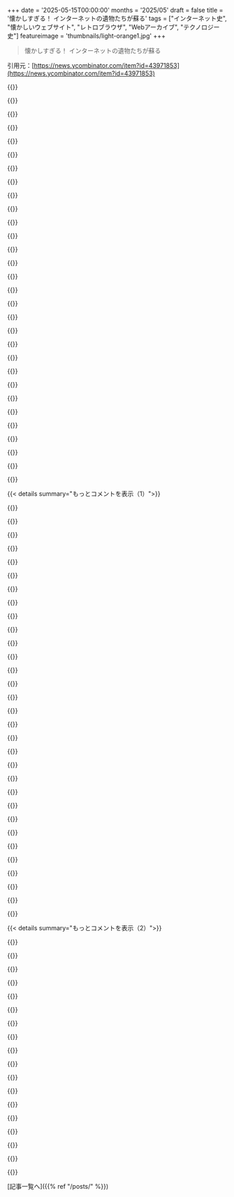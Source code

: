 +++
date = '2025-05-15T00:00:00'
months = '2025/05'
draft = false
title = '懐かしすぎる！ インターネットの遺物たちが蘇る'
tags = ["インターネット史", "懐かしいウェブサイト", "レトロブラウザ", "Webアーカイブ", "テクノロジー史"]
featureimage = 'thumbnails/light-orange1.jpg'
+++

> 懐かしすぎる！ インターネットの遺物たちが蘇る

引用元：[https://news.ycombinator.com/item?id=43971853](https://news.ycombinator.com/item?id=43971853)




{{<matomeQuote body="個人的に一番懐かしかったのは、Netscape Navigator Meteorsだね。（もっと探したら、今動くバージョンを見るのがいかに珍しいかって書いてる記事も見つけたよ：https://erynwells.me/blog/2023/08/netscape-meteors/）<br>もうだいぶ前だけど、このブラウザにはすごい歴史があるんだ。中学生の頃、大学でCS専攻してた兄貴が「IE4 vs. Netscape」の独占禁止法裁判の話を熱く語ってたのを覚えてる。当時のテック界隈じゃ、Microsoft Antitrust litigationと並んで一番の話題だったんじゃないかな。<br>千年紀が変わる頃には、もう終わりを迎えてて、Mozilla Firefox（初期のドラゴン／ゴジラのアイコンのやつね）に道を譲ってた。<br>初期のFirefoxはNetscapeのコードベース（これはすぐ閉鎖されたはず）を出発点に、オープンソースの道を選んだんだと思ってる。最後に使ったNavigatorは、Netscape Communicator suiteに入ってたv6.1だったかな。<br>マジで純粋なノスタルジー。色んな思い出が蘇ってきたよ。" userName="srvmshr" createdAt="2025/05/15 12:25:21" color="#ff5c5c">}}




{{<matomeQuote body="このコメントに触発されて、インストーラーアーカイブからNetscape 7.02を入れてみたんだ［０］。これもロゴに流れ星があったけど、四角じゃなくて丸くて、流れ星が上から下へもっとくねくねした軌道を描いてた。<br>面白いことに、最初インストールしようとしたら、「A version of Netscape is detected already running」みたいなこと言われたんだけど、これはコメントでも言ってる通りFirefoxがNetscapeのコードがベースだからなんだね。<br>これが「About」の表示だよ：Mozilla/5.0 (Windows; U; Windows NT 6.2; en-US; rv:1.0.2) Gecko/20030208 Netscape/7.02［０］もっと前のバージョンも試したけど、全部FTPサイトからフルインストール版をダウンロードしようとして、そのサイトがもう応答しないんだよね。" userName="PopAlongKid" createdAt="2025/05/15 13:50:25" color="#45d325">}}




{{<matomeQuote body="新しい世代のユーザーなんだけど、「Netscape」って今のパソコンにもインストールできるの？もしできるなら、今のウェブサイト見るとき、どんな感じになるのか知りたいな。マジで知りたいです。またシェアしてくれてありがとう。" userName="james_chu" createdAt="2025/05/16 10:28:20" color="">}}




{{<matomeQuote body="インストールしたバージョンは、最新版のWindows 10に入れたよ。httpのウェブサイトならOKだけど、httpsだとアラートが出るんだ。<br>Netscape 7.0 and s.yimg.com cannot communicate securely because they have no common encryption algorithms。（これはYahoo！のページで出たけど、他のサイトでも同じメッセージだよ）。他は何も試してないな。あと、バンドルされてたメールクライアント（Thunderbirdの前身ね）は試してないし、試す予定もないよ。" userName="PopAlongKid" createdAt="2025/05/16 13:10:17" color="#785bff">}}




{{<matomeQuote body="working versionを見るのって、そんなに珍しくないってば。<br>http://www.textfiles.com/underconstruction/netscape/" userName="textfiles" createdAt="2025/05/15 15:05:24" color="">}}




{{<matomeQuote body="若い子たちがこれ見たらどう思うかな…たぶん、ダサいとか、あんまり役に立たないとか、寂しいとかかな。まあ、ちょっとはその通りかもね。でも自分には、これ純粋なノスタルジーの塊だったわ。次々と見ていくのが、何年も前に忘れてた思い出の古いアルバムを見てるみたいだった。まとめてくれてNealありがとう。<br>ちょっと面白い事実だけど、オリジナルのSpace Jamサイトって2021年までそのままだったんだって！https://web.archive.org/web/20210105185246/https://www.space..." userName="silisili" createdAt="2025/05/15 04:25:25" color="#785bff">}}




{{<matomeQuote body="50年代とか60年代の美学って別に好きじゃなかったし、親があんなに絶賛するのもずっと分からなかったんだ。<br>でも、今ならめっちゃ分かるわ。" userName="Workaccount2" createdAt="2025/05/15 14:03:33" color="">}}




{{<matomeQuote body="オリジナルのSpace Jamサイト、本当によく残しておいたね。開発者たちはその重要性を分かってたんだと思うよ。<br>https://www.spacejam.com/1996/" userName="al_borland" createdAt="2025/05/15 04:59:22" color="">}}




{{<matomeQuote body="でもhttps://www.spacejam.com/は壊しちゃったみたいだね。https://www.spacejamanewlegacy.net/にリダイレクトされるんだけど、Bad certが出て、その後リダイレクトループに入っちゃうんだ。たった4年後にはもう壊れてるなんてね。" userName="slyall" createdAt="2025/05/15 06:49:03" color="">}}




{{<matomeQuote body="おいおい、Disneyは従業員が数人しかいない小さな会社なんだから大目に見てやれよ。もしかしたらcertifierが休暇中なのかもね。" userName="genewitch" createdAt="2025/05/15 06:52:03" color="#38d3d3">}}




{{<matomeQuote body="Looney toonsはWarner Brothersの作品だよ、Disneyじゃなくてね。" userName="backspace_" createdAt="2025/05/15 11:59:08" color="">}}




{{<matomeQuote body="考えてなかったわ。君の言う通りだね。Burbankに両方あるから頭の中でごっちゃになってたんだ。そうそう、そういうことにしとこうっと。" userName="genewitch" createdAt="2025/05/15 18:36:29" color="">}}




{{<matomeQuote body="うーん、私はhttps://www.spacejamanewlegacy.net/にリダイレクトされなかったな。" userName="Thorrez" createdAt="2025/05/15 10:55:50" color="">}}




{{<matomeQuote body="http://www.spacejamanewlegacy.net/にアクセスすると、「HTTP 301, Location: https://www.spacejam.com/」って返ってくるよ”" userName="a57721" createdAt="2025/05/15 14:06:41" color="#45d325">}}




{{<matomeQuote body="ごめん、さっきのコメント単語が抜けてた。「https://www.spacejamanewlegacy.net/へのリダイレクトはされなかった」って言いたかったんだ。slyallはhttps://www.spacejamanewlegacy.net/にリダイレクトされたって言ってたね。" userName="Thorrez" createdAt="2025/05/16 05:45:10" color="">}}




{{<matomeQuote body="デスクトップのChromeとFirefox、AndroidのChrome、BraveとFirefoxでもループになったよ（デスクトopと違って何回かループしたらタイムアウトしたけどね）。もしかしてSafariとかiOSだったりする？" userName="shakna" createdAt="2025/05/15 11:27:11" color="#45d325">}}




{{<matomeQuote body="WindowsのChromeとFirefox、AndroidのChromeでhttps://www.spacejam.com/にアクセスしたけど、どれもリダイレクトされなかったよ。" userName="Thorrez" createdAt="2025/05/16 05:46:57" color="#ff33a1">}}




{{<matomeQuote body="ループは絶対あるって！君に見えないのがおかしいくらいだ。サーバーとやり取りすると全部301か302でリダイレクトされるよ。<br>別のマシンでcurlコマンド使ってみた結果もこれ見て。<br>　　curl -vvv --insecure https://spacejam.com → 301でhttps://www.spacejam.com/へリダイレクト<br>　　curl -vvv --insecure www.spacejamanewlegacy.net → 302でhttps://www.spacejamanewlegacy.net/へリダイレクト<br>こんな感じでちゃんとループしてるんだ。" userName="shakna" createdAt="2025/05/16 10:54:32" color="#ff5c5c">}}




{{<matomeQuote body="https://spacejam.comへの君のリクエストはhttps://www.spacejam.com/にリダイレクトされるね。http://www.spacejamanewlegacy.netへのリクエストはhttps://www.spacejamanewlegacy.net/にリダイレクトされる。<br>君はhttps://www.spacejam.com/へのリクエストを試してないんだよ。<br>https://reqbin.com/に行ってhttps://spacejam.comを入力してみて。1回リダイレクト（https://www.spacejam.com/へ）された後、HTMLが表示されるよ。" userName="Thorrez" createdAt="2025/05/17 06:08:24" color="#45d325">}}




{{<matomeQuote body="君、どのリクエストの終わりにどのサーバーが繋がってるか見落としてると思うよ。ReqbinはHTTP2へのアップグレードリクエストを受け取ってるけど、それに従わないんだ。" userName="shakna" createdAt="2025/05/17 22:58:44" color="#ff33a1">}}




{{<matomeQuote body="君が載せたcurlの出力、ちょっと分かりにくいな。全部載せてくれない？ 君の出力だけだとリダイレクトループが見えないんだよ。でも、内容を省略したから見えないリダイレクトループがあるのかもしれないね。<br>これが僕の完全なcurl出力。リダイレクトループはないよ。<br>curl -vvv --insecure https://spacejam.com<br>* Rebuilt URL to: https://spacejam.com/<br>* Trying 75.2.104.223...<br>...（中略：TLS接続の詳細）...<br>＞ GET / HTTP/1.1<br>＞ Host: spacejam.com<br>...<br>＜ HTTP/1.1 302 Found<br>...<br>＜ Location: https://www.spacejam.com/<br>...<br>curl -vvv --insecure https://www.spacejam.com<br>* Rebuilt URL to: https://www.spacejam.com/<br>* Trying 52.87.20.172...<br>...（中略：TLS接続の詳細）...<br>＞ GET / HTTP/1.1<br>＞ Host: www.spacejam.com<br>...<br>＜ HTTP/1.1 200 OK<br>...<br>＜!doctype html＞<br>＜html lang=”en”＞<br>...（中略：HTMLコンテンツ）...<br>＜/html＞<br><br>curl -vvv --insecure www.spacejamanewlegacy.net<br>* Rebuilt URL to: www.spacejamanewlegacy.net/<br>* Trying 52.11.38.202...<br>...<br>＞ GET / HTTP/1.1<br>＞ Host: www.spacejamanewlegacy.net<br>...<br>＜ HTTP/1.1 301 Moved Permanently<br>...<br>＜ Location: https://www.spacejam.com/<br>...<br><br>ReqbinがHTTP2へのアップグレードリクエストを受け取ってるけど、それに応じないって言ってるけど、君が言いたいのはReqbinがUpgrade: h2,h2cヘッダーを受け取ってるってこと？ それはアップグレードのリクエストとはちょっと違うんだ。サーバーがアップグレード可能なプロトコルを教えてくれてるだけで、クライアントは無視してもいい。<br>それに、h2って実は無効なアップグレードプロトコルなんだよね。標準には載ってない。<br>ここ見てみて。https://www.iana.org/assignments/http-upgrade-tokens/http-up...<br>https://stackoverflow.com/questions/67583138/why-does-the-ht...<br>あのSOの投稿によると、ApacheはレスポンスにUpgrade: h2, h2cって入れてるけど、もしクライアントがh2へのアップグレードを試みてもApacheはそれを無視するらしい。だから、Reqbinはh2にアップグレードしないのは正しいことだと思うよ。h2cへのアップグレードについても、それは無理だろうね。このヘッダーはhttps://リクエストへのレスポンスとして送られてるけど、h2cはhttp://リクエストからアップグレードする時にしか意味がないから。" userName="Thorrez" createdAt="2025/05/21 07:39:38" color="#ff5c5c">}}




{{<matomeQuote body="うわー、framesetとかframeタグなんてすっかり忘れてたよ。ナビゲーションを作るのに使ってたんだよね。動的サイトやテンプレートが出てくる前、ブラウザがテンプレート代わりをしてくれてた初期の頃だね！" userName="dag11" createdAt="2025/05/15 05:29:44" color="">}}




{{<matomeQuote body="framesetはあの頃の手動リソース構築の基本中の基本だったな！ナビヘッダー、検索（もし動かせたら）、目次、メインコンテンツペイン。楽しかったね！" userName="dowager_dan99" createdAt="2025/05/15 18:22:59" color="">}}




{{<matomeQuote body="いいね！新しいSpace Jamのウェブサイトもちゃんと90年代スタイルなんだって！これ見て。https://www.spacejam.com/2021/" userName="yawnxyz" createdAt="2025/05/15 06:44:01" color="#ff5c5c">}}




{{<matomeQuote body="へー！ 知らなかったよ。すごいね！ 他の人気サイトもこんなことしてくれたらいいのに。きっとこれくらいのこと、お金も時間も全然かからないだろうしね。" userName="silisili" createdAt="2025/05/15 05:15:17" color="">}}




{{<matomeQuote body="新しい映画が出た時に、全部/1996の下に移したんだけど、そうした時にいくつかのページが壊れたんだ。" userName="reddalo" createdAt="2025/05/15 06:27:45" color="">}}




{{<matomeQuote body="もし君のアルバムが僕みたいに大体時系列順なら…子供たちが成長して、自分と配偶者が太って白髪が増えていくのを見て…確かにどんどん落ち込んでいくね :)。" userName="silisili" createdAt="2025/05/15 15:51:04" color="">}}




{{<matomeQuote body="これめっちゃ良かった！初めてmp3聴いた時の衝撃思い出したよ。大学1年（1997年秋）でCDかradioしか知らなくて、.wavは重くてDL遅くて。部屋からCDにない曲が聞こえてきて、「え、どうやってるんだ？持ってないだろ！」ってマジびっくりした。子供たちはどんな技術にこんな感動するのかな。" userName="alexpotato" createdAt="2025/05/15 14:24:07" color="">}}




{{<matomeQuote body="たくさんの素敵な思い出が Nealらしく完璧に詰まってた！million dollar homepageもあって最高。zombo.com以外は次の画面で音止まるの気づいた？Haha。関連する遺物たち：<br>”Here comes another bubble” - https://youtube.com/watch?v=SvmNDym6CvQ (dotcom startup boom)<br>BonziBUDDY - https://en.wikipedia.org/wiki/BonziBuddy (predatory browser extension dressed up as your friend)<br>Digg - https://en.wikipedia.org/wiki/Digg (reddit predecessor)<br>RuneScape - https://en.wikipedia.org/wiki/RuneScape / https://play.runescape.com/<br>Ultima Online - https://en.wikipedia.org/wiki/Ultima_Online / https://uo.com<br>Demoscene - https://en.wikipedia.org/wiki/Demoscene<br>Warez - https://en.wikipedia.org/wiki/List_of_warez_groups<br>きっと他にもあっただろうけど、何か忘れてるかな？" userName="metadat" createdAt="2025/05/15 15:30:41" color="#ff5c5c">}}




{{<matomeQuote body="ICQとかのインスタントメッセンジャーアプリとかね。" userName="ErneX" createdAt="2025/05/15 20:07:02" color="">}}




{{< details summary="もっとコメントを表示（1）">}}

{{<matomeQuote body="このウェブサイトと情報源の素晴らしさ、あと古いインターネットっぽく表示される感じにマジ感動した！そしたら neal.funって分かって納得。neal.funはいつもこういうの最高なんだよね。大好きすぎる。" userName="jofzar" createdAt="2025/05/15 08:03:10" color="">}}




{{<matomeQuote body="初期ブロガーの Justin HallのWikipediaページ見てみたんだ。今何してるのかなって。彼には多分もう一つすごい記録があるね。ドメイン登録してからビジネスに使うまで一番長い間隔があった記録だ。”In September 2017, Hall began work as co-founder & Chief Technology Officer for bud.com, a California benefit corporation delivering recreational cannabis, built on a domain name he registered in 1994.”だってさ。" userName="jetrink" createdAt="2025/05/15 13:17:27" color="#ff5c5c">}}




{{<matomeQuote body="それ聞いて Orkut思い出したよ。Orkut Büyükköktenが作ったSNSなんだけど、自分の個人ドメイン名をそのままサービスに使ったんだって！ https://orkut.com/https://en.wikipedia.org/wiki/Orkut" userName="chubot" createdAt="2025/05/15 15:10:42" color="">}}




{{<matomeQuote body="その後も彼は hello.com を何年も”coming soon! the next network from orkut!”って言って持ち続けたんだよ。招待があれば使えるはずだったらしいけど、実際に使った人を知らないな。" userName="dekhn" createdAt="2025/05/15 16:01:40" color="">}}




{{<matomeQuote body="1994年頃はドメインってタダだったと思うよ。rob.com のオーナーに聞いたんだけど、当時はなんか申請書送るだけだったらしい。" userName="rob" createdAt="2025/05/15 14:26:45" color="">}}




{{<matomeQuote body="そうだよ。1995年から有料になったんだっけ？タダの頃は簡単なテキスト申請書だった。その後.com/.net/.orgが2年200ドルになって、みんな手放したドメインがブームで数千万ドルになったんだ。タダじゃなくなった理由は、Unileverが19,000件も申請書を送ったせいって話だよ。" userName="qingcharles" createdAt="2025/05/15 17:45:52" color="#38d3d3">}}




{{<matomeQuote body="すごいね。Heaven’s Gate の話は興味深い。事件の頃は若くてTime誌の絵を覚えてる。Wikipediaで調べたんだけど、75年の貧困状態から76年に引きこもり、90年代半ばには土地を買ったり、7000ドルの家を現金で借りたり、最先端ウェブ会社を経営したり…どうしてそうなったのか理解できないな。" userName="jrowen" createdAt="2025/05/15 08:29:52" color="#ff5733">}}




{{<matomeQuote body="カルトはびっくりさせられるよね。同じ考えを持った人たちが、持ってるもの全部をプロジェクトに注ぎ込んで、休憩なしで1日18時間も働けば、色々なことができるんだ。" userName="jbeninger" createdAt="2025/05/15 09:48:34" color="">}}




{{<matomeQuote body="ああ、Wild Wild Country は見たよ、あれは納得できた。Osho も知性とカリスマで賢い人を集められたんだ。Wikipedia の話は、貧困カルトが20年消えて、急に技術に詳しくなって現れたように見えるけど、誰が貢献したかの記載がないんだよね。HBO のドキュメンタリーシリーズがあるよ。" userName="jrowen" createdAt="2025/05/15 14:00:56" color="#785bff">}}




{{<matomeQuote body="たぶん、1976年に金が入ってきたんじゃないかな。誰かが遺産を相続したとか、大金持ちを勧誘したとか。それが、彼らが急に引きこもりになった理由を説明できるかもね。リーダーが金を持ってる人たちを外の世界に晒したくなかったんだろう。" userName="pavlov" createdAt="2025/05/15 08:44:50" color="">}}




{{<matomeQuote body="俺も Digg は Reddit の直接の前身だと思うな。たしか2010年くらいまではこっちの方が人気だった気がする。" userName="dev-slash-zero" createdAt="2025/05/15 06:45:43" color="">}}




{{<matomeQuote body="”... Digg のトップ100ユーザーがフロントページの半分以上を担ってる。たった20人の’スーパーユーザー’が25パーセントを投稿してる可能性もある。これだけの人数がいれば誰でも会社を作って、もっと面白いフロントページにできるはずだよ... ”" userName="FuriouslyAdrift" createdAt="2025/05/15 14:33:12" color="#38d3d3">}}




{{<matomeQuote body="ほとんどの人は、投稿そのものよりコメントを見に Digg に来てたんだ。" userName="rchaud" createdAt="2025/05/15 18:32:36" color="">}}




{{<matomeQuote body="Digg再始動の話、Alexisも一緒だって。初期のインターネットブランドがいっぱい再ブランド化／再始動してて、まとめて”nostalgic internet”って呼ばれてるらしい。Napster， Limewire， Digg， GeoCities…といくつか例を挙げるとね。" userName="throwawaycities" createdAt="2025/05/15 12:02:27" color="#38d3d3">}}




{{<matomeQuote body="前のコメの再始動話、あれは怪しい儲け話にリサイクルされてるだけ。DiggはAI， Napsterは有料音楽， LimewireはAI仮想通貨¹。GeoCities復活は知らん。全然ノスタルジックじゃないし、古いネットとも違う。名前は同じでも、価値観も技術も別物。¹ AI仮想通貨って何？ 詐欺の重ね塗りか！" userName="latexr" createdAt="2025/05/15 12:22:54" color="#45d325">}}




{{<matomeQuote body="GeoCities以外はSVのVCやPEが再始動。Napsterは仮想通貨で再始動後、metaverse companyに1億ドル超で転売、その前に10億ドル超で資金調達。VC／PEが歴史的IPを買って、友達に転売し他人の金を使う。.com boom期に友達の会社を買収し潰すのと似てて、非常にノスタルジック（皮肉）。" userName="throwawaycities" createdAt="2025/05/15 12:57:15" color="#45d325">}}




{{<matomeQuote body="Napsterってマジ古いよね。俺は20年前の， DMCAにちゃんと従ってた頃のバージョンも覚えてるよ。大学がタダで使わせてくれたんだけど， 音楽は全部DRM付きのWMAファイルだったんだ。だから， ほとんどの人がDRM解除ソフトを使って， 共有ドライブとかMP3プレイヤーに移せるようにしてたなぁ。" userName="rchaud" createdAt="2025/05/15 18:31:35" color="">}}




{{<matomeQuote body="”Alexis on board”って，”Richard Branson is an investor”と同じくらい価値ないよ。彼らの今の目標は若い頃とケタ違い。年取って時代にも疎いし手広げすぎ。古いブランド再始動なんて大したことできない。信用貸しで名前貸して、株や役員席もらうだけ。" userName="rchaud" createdAt="2025/05/15 18:38:39" color="#785bff">}}




{{<matomeQuote body="俺のソーシャルメディア遍歴はこんな感じ→ SpyMac → Slashdot → Digg → Reddit。Hacker Newsはどこで知ったか忘れちゃったけど…たぶんRedditからのリンクだったかな。" userName="NoSalt" createdAt="2025/05/15 14:36:26" color="">}}




{{<matomeQuote body="俺はsomethingawful.comの（悪意のない）いじりネタとして知ってただけだよ。今日チェックしたら， fark.comはまだちゃんと更新されてたけど， somethingawfulはもう5年以上新しい記事がないんだよね。" userName="RankingMember" createdAt="2025/05/15 13:15:57" color="">}}




{{<matomeQuote body="Something Awfulも，この歴史から漏れてるね。ニッチすぎたのかな？ でもオタクとかゲーマーには結構有名だったし，（Wikipediaでチェック）1999年開始だって。確かに当時のネット文化では注目すべき存在だったよ。" userName="the_af" createdAt="2025/05/15 14:00:56" color="">}}




{{<matomeQuote body="今のインターネット文化って，SA forumsっていう「巣窟」からいっぱい広がっていったってことは，あんまり知られてないかもね。例えば，4chanはSAのgoon（常連）が始めたし，bellingcatもそうだよ。" userName="RankingMember" createdAt="2025/05/15 15:12:56" color="#ff33a1">}}




{{<matomeQuote body="へー、すごいね。4chanは知ってたけど、bellingcatがSAにルーツがあるのは知らなかったわ。" userName="the_af" createdAt="2025/05/15 16:26:53" color="">}}




{{<matomeQuote body="最近のFarkは夢の残響みたいだね。ニュースアグリゲーターのFriendsterみたいなもんかな；最初に登場して、後に続くもののトーンを決めたけど、忘れられちゃった。" userName="0xEF" createdAt="2025/05/15 12:53:11" color="">}}




{{<matomeQuote body="DiggがRedditに直結してるなんて、基本的なインターネットの常識だと思ってたけど。" userName="Loughla" createdAt="2025/05/15 11:56:36" color="">}}




{{<matomeQuote body="「You Wouldn’t Steal a Car」についてね：＞皮肉なことに、あの広告の音楽は制作者の許可なく使われてたんだ。フォントもちゃんとライセンスされてなかったしね。" userName="dspillett" createdAt="2025/05/15 11:15:53" color="#45d325">}}




{{<matomeQuote body="それに、あの広告は完全に失敗だったって断言できるね。バカにしたり、嘲笑するような文脈以外で言及されてるの、一度も見たことないもん。" userName="the_af" createdAt="2025/05/15 13:58:09" color="">}}




{{<matomeQuote body="当時メディアにお金払ってたなら、映画館やDVDで見たことあるかもね。金払ってる客だけがイライラする例だったわ。でも本来の形では結構みんな知ってたよ。だから色んなコメディ版（https://m.youtube.com/watch?v=ALZZx1xmAzgたぶんこれが一番有名）が出てきて、すごくウケたんだ。" userName="dspillett" createdAt="2025/05/16 07:42:53" color="#785bff">}}




{{<matomeQuote body="AltaVistaのことに触れてない？https://en.wikipedia.org/wiki/AltaVista<br>追伸。Astalavistaも面白かったよね:) https://en.wikipedia.org/wiki/Astalavista.box.sk" userName="lossolo" createdAt="2025/05/15 14:55:46" color="#45d325">}}




{{<matomeQuote body="うん、僕もそれがすごい抜け落ちてると思うな。少なくとも僕にとっては、Altavistaはあの短い時間の大きな一部だったよ。ダイヤルアップPPPで全世界がいきなりオンラインになったみたいだったんだ。それ以前はBBSのゲートウェイ経由とか、図書館やISPのダイヤルアップシェルアクセスでネットに繋いでたのと違ってさ。当時大学のキャンパスにいたなら、全然違って見えたんだろうけどね。" userName="vt240" createdAt="2025/05/15 19:49:19" color="#38d3d3">}}

{{</details>}}




{{< details summary="もっとコメントを表示（2）">}}

{{<matomeQuote body="「工事中」のGIF、訪問者カウンター、それと... goatseが抜けてるな。" userName="3by7" createdAt="2025/05/15 11:52:48" color="">}}




{{<matomeQuote body="昔はネットでアホなことしてたら変なサイトに飛ばされたけど、今はYouTubeで変な政治思想に誘導されちゃうんだよね。昔が懐かしいよ。" userName="bee_rider" createdAt="2025/05/15 13:43:22" color="#ff5c5c">}}




{{<matomeQuote body="Ishkur’s Guide to Electronic Musicは2019年にアップデートされたんだって。ネットの世界じゃずいぶん昔だけど、オリジナルよりは新しいね。" userName="fragmede" createdAt="2025/05/15 06:06:54" color="">}}




{{<matomeQuote body="今のサイトは設計しすぎで魂がこもってない感じ。オリジナルの魅力が全くないね。しかも今のPCでもなんか重いんだよな。" userName="rchaud" createdAt="2025/05/15 18:44:25" color="">}}




{{<matomeQuote body="＞ Geocitiesにインタラクティブな2Dマップがあったんだってね（1994年）。俺は98年頃に10歳でネット始めてGeocitiesとか使ってたけど、その2Dマップは全然記憶にないんだよな。無料ホスティングに夢中だったせいかな？<br>自分がネット始めた頃、Webってまだ10年も経ってなかったんだって気づいて、なんか不思議な感じがするよ。今のWebがどうなったか見るのも超現実的だね。" userName="pests" createdAt="2025/05/15 06:11:18" color="#ff5733">}}




{{<matomeQuote body="ネット文化っていうとnewgroundsも外せないよね！一応まだ生きてるけど、まあ大体のものと同じで、昔とは違う感じかな。" userName="forferdet" createdAt="2025/05/15 10:52:15" color="">}}




{{<matomeQuote body="くっ、こうなったらもう午後はStrong Bad Emailsを見るっきゃないね。" userName="maxehmookau" createdAt="2025/05/15 11:59:12" color="">}}




{{<matomeQuote body="このサイト超クールだね。色々な要素がインタラクティブになってるのが良い感じ。<br>ただ”埋め込みブラウザ”の画像がプログレッシブに読み込まれる演出はちょっとウザいかな。ダイヤルアップの頃は均等な速度じゃなかったし、あの演出自体にすぐ飽きちゃうんだよね。" userName="jmmv" createdAt="2025/05/15 15:15:47" color="#ff5c5c">}}




{{<matomeQuote body="たった111台の端末から始まったこの控えめなネットワークが、まさかインターネット革命を巻き起こしたなんて、マジで信じられないよ！" userName="pawanjswal" createdAt="2025/05/15 16:21:31" color="">}}




{{<matomeQuote body="wired.comの初期バージョン見てみたいなぁ。しばらくの間、HTMLとか当時のブラウザじゃ無理だと思ってたような、視覚的にずっと変化してるすごいことやってたんだよね。" userName="drivers99" createdAt="2025/05/15 16:40:20" color="">}}




{{<matomeQuote body="それ聞いて思い出したわ、Napsterから直接曲入れた最初の128MBのMP3プレーヤーのこと。皮肉なことに、今の512GBのやつはFLAC入れても全部埋めるのに苦労するんだよね。" userName="spoonsort" createdAt="2025/05/15 17:51:40" color="#45d325">}}




{{<matomeQuote body="”最初のオンライン購入の一つで—ペパロニとマッシュルームのピザ、追加チーズつき”か。でもさ、その20年以上も前に学生同士でweed売買してたんだぜ。" userName="oceansky" createdAt="2025/05/15 12:57:44" color="">}}




{{<matomeQuote body="ゲームジャムでネットショッピングのゲーム作ろうとして、インターネット初期のこと調べたんだけどさ、マジで深い沼だったよ。" userName="garylkz" createdAt="2025/05/15 08:00:56" color="">}}




{{<matomeQuote body="背景音楽なしで声だけの”最初のMP3”って、YouTubeで聞いたオリジナルよりずっと良く聞こえるな。MP3版の方が好きだったわ。似たようなものを見つける方法ある？ただ良い声で歌ってるだけの、音楽なしのやつ？acapellaは知ってるし、良いのもあるけど、もっと特定のものがいいんだ。音楽なしで一人で歌ってるやつ、なんか詩的な感じの。" userName="archon1410" createdAt="2025/05/15 14:47:50" color="">}}




{{<matomeQuote body="実はね、”Tom’s Diner”のacapella版がオリジナルなんだよ。ダンスバージョンは最初は無許可のリミックスとして出たんだけど、Suzanne Vegaが気に入って、ちゃんと合意したんだって。" userName="pimlottc" createdAt="2025/05/15 19:16:46" color="">}}




{{<matomeQuote body="Heaven’s Gateのサーバーってどうやってオンライン維持してるんだろう？セキュリティパッチとかも更新してるのかな、それとも必要ない感じ？" userName="pingou" createdAt="2025/05/15 14:52:14" color="">}}




{{<matomeQuote body="あのカルトには、他の人たちと一緒に彗星に行かず、滅びゆく地球に残ってカルトの存在と記憶を維持するという”犠牲”を選んだメンバーがいるんだって。時々インタビューに応じてるよ。" userName="textfiles" createdAt="2025/05/15 15:07:07" color="#45d325">}}

{{</details>}}



[記事一覧へ]({{% ref "/posts/" %}})
